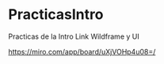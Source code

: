 # PracticasIntro
Practicas de la Intro Link Wildframe y UI

https://miro.com/app/board/uXjVOHp4u08=/
